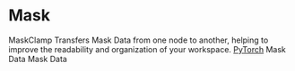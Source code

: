 # Mask

<deflist type="narrow">
    <def title="Full Name">
        MaskClamp
    </def>
    <def title="Description">
        Transfers Mask Data from one node to another,
        helping to improve the readability and organization of your workspace.
    </def>
        <def title="Backend">
            <a href="Modules.md" anchor="pytorch" summary="Image processing with pure Tensor without transformations.">PyTorch</a>
        </def>
    <def title="Input Parameters">
        <deflist type="narrow">
            <def title="Mask">
                Mask Data
            </def>
        </deflist>
    </def>
    <def title="Output Parameters">
        <deflist type="narrow">
            <def title="Mask">
                Mask Data
            </def>
        </deflist>
    </def>
</deflist>
